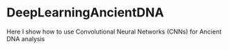 # DeepLearningAncientDNA
Here I show how to use Convolutional Neural Networks (CNNs) for Ancient DNA analysis
